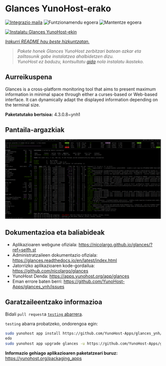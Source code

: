 <!--
Ohart ongi: README hau automatikoki sortu da <https://github.com/YunoHost/apps/tree/master/tools/readme_generator>ri esker
EZ editatu eskuz.
-->

# Glances YunoHost-erako

[![Integrazio maila](https://apps.yunohost.org/badge/integration/glances)](https://ci-apps.yunohost.org/ci/apps/glances/)
![Funtzionamendu egoera](https://apps.yunohost.org/badge/state/glances)
![Mantentze egoera](https://apps.yunohost.org/badge/maintained/glances)

[![Instalatu Glances YunoHost-ekin](https://install-app.yunohost.org/install-with-yunohost.svg)](https://install-app.yunohost.org/?app=glances)

*[Irakurri README hau beste hizkuntzatan.](./ALL_README.md)*

> *Pakete honek Glances YunoHost zerbitzari batean azkar eta zailtasunik gabe instalatzea ahalbidetzen dizu.*  
> *YunoHost ez baduzu, kontsultatu [gida](https://yunohost.org/install) nola instalatu ikasteko.*

## Aurreikuspena

Glances is a cross-platform monitoring tool that aims to present maximum information in minimal space through either a curses-based or Web-based interface. It can dynamically adapt the displayed information depending on the terminal size.


**Paketatutako bertsioa:** 4.3.0.8~ynh1

## Pantaila-argazkiak

![Glances(r)en pantaila-argazkia](./doc/screenshots/screenshot.png)

## Dokumentazioa eta baliabideak

- Aplikazioaren webgune ofiziala: <https://nicolargo.github.io/glances/?ref=selfh.st>
- Administratzaileen dokumentazio ofiziala: <https://glances.readthedocs.io/en/latest/index.html>
- Jatorrizko aplikazioaren kode-gordailua: <https://github.com/nicolargo/glances>
- YunoHost Denda: <https://apps.yunohost.org/app/glances>
- Eman errore baten berri: <https://github.com/YunoHost-Apps/glances_ynh/issues>

## Garatzaileentzako informazioa

Bidali `pull request`a [`testing` abarrera](https://github.com/YunoHost-Apps/glances_ynh/tree/testing).

`testing` abarra probatzeko, ondorengoa egin:

```bash
sudo yunohost app install https://github.com/YunoHost-Apps/glances_ynh/tree/testing --debug
edo
sudo yunohost app upgrade glances -u https://github.com/YunoHost-Apps/glances_ynh/tree/testing --debug
```

**Informazio gehiago aplikazioaren paketatzeari buruz:** <https://yunohost.org/packaging_apps>
